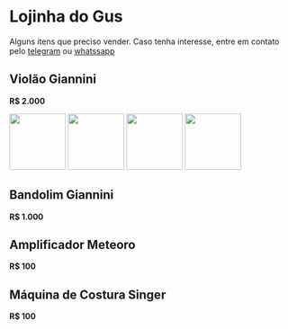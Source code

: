 # Lojinha do Gus

Alguns itens que preciso vender.
Caso tenha interesse, entre em contato pelo [telegram](http://t.me/vavomr) ou [whatssapp](https://wa.me/5511953661032)

## Violão Giannini

__R$ 2.000__

<img src="https://lh3.googleusercontent.com/ar3kXmZDLqw2_7uvK860Mb9SK-pdKukVaCB9zh1xgn3GUhcUSUU6IXPFGLAbiyFTZadWNnyiGqPqf_QSMXOKVctvOJ9JIxs2Juj8Miyb2Erq6y6YzoakBChoIR8s-K9uq1ub0WRG6CvhEcnNuYq2h5ETKAiYKlKBZGi-20GPBfIeSTlSSOdNMyizTamXbLZdb0_Oq1TrUhuMCdu6fFaT9lLWxYT-yqwU8u9pXHu0d9nsP5F9M55v3tb-6J5UimI4hp8sibahz_BU99_Wdk4ZigY6RUvwAGt5jfyJKErPb-aJl3GzlPofO77gMSZrfNMqYscUzkwjLG1ef3eN7NOtHq5XEQdKVrGYr5rP2xhaAS_XcG49ke2EVN_08mTgNBVFmaHwf7KfUs5gIIzyLolE38kU6puBoHM4k4RfI1SeFywOzr0wiLP6qggU-bP8vXFXyfy3J2oOVy3-N0oL6Fq0_rG0CDRpS-SCD8rqa_YHdTdc--sQFJR5l9WK48pTSl7A18STOMzBcnMk9qnlLxkNl40pf8fIzCOnHdbcCbwZXjn0xHcTVwCsJ6lLnX84pORvEq6VeCFzfwCoqbp5UF-L1Q6h1v1ce8l5CbqpZLwitDd-1fenz_UyTqzNKfsALsvNoSBpWteBf1dj3bgLsUfm02ulDavBFl4v3SpdPZD_0coF9QW_BFm8m2I=w549-h976-no" width="100" /> <img src="https://lh3.googleusercontent.com/cLvp3Zy7mKgzLm9STRmwvMfn9LckMcSR0OfCo1rE1gEWLsOddCbaC6KzsNGqRqJYgJbqWWb8LqPOSR6SzpAE4kmH-7CyT_g4epo71cgbH6RcNO-JMxgeu4JFs9If_2GmqCgMU5zi9rwUdGOOzcOG_Lcz1Kx-lazYR8wvSKICPKAo7Jhk_vW4lp9sAS6duzqbtP5noSX7C9ITb9W9M_JfxkcYmDDe2N7-SalrDfsN7TqeRuOJHjrs0SF0yEi24LpaBfs7y0gBlQHRd7N_kTICaSPdZ2sPVj7EfHuI91amMkefPA3KQCpb2iDmJh3_NB6aLKzqtzkOdCjEpeHEQAhCrzdi5IN6tGF6vdUGrZup02y2lxAcsEAUAX5Mp2c7ppM8D1Oq7--enO9vE6_bkeu10MN4-SH4ANvur9lEvoTJRf0mFdW-_gOPlibNlNoIcI25NLEjhCI0fvP_9r9urIxxlzPCk45e_vdnQiJIf814yDXnVK0DzjDq91wPN-aysJpf4q8hovIShGBg5bQzf7ZrPmJqfYi14N_JkBL6itYmlUGA05zuGljJnW6vmrmpPqibahPaF6xiQ_LKu1bawMZtpERFLVK7aJo1p9fI2bJSpBa_3ZNVXGjd1abSzJXzFe5WiO7W4rSElJQROLWT46n-GJrO6qpjBuXbKyvoMpW4HIM294YvVuTBA4Y=w549-h976-no" width="100" /> <img src="https://lh3.googleusercontent.com/u-EZY1r2iDWJ3CJR7QVs-mvtgM9P4FiXZmFr5SK-cUW3-q_RKKKjlraTo1oJmlN3ITxNb0cDTHcgcyd_dthx-iCJhKxGYEsJ9DP5BFCsZdacQHQKJtMMyovFmymCuEVJQBSWuVbKRj8HvAJca4rL5pGyH3Xg8u5hb5keseeEdqjx9OwI-p60vILZe7Q7GIB6XXqarMrG46He8UPTJVWEneo9Eq7xuvsd-QUf0fsvf927t281C3a2AaIcfxlzdMEc9rpyF4lqja2Rsu7BPTwutkiHmW2Mo-YrAPIOnkrhNWNQuD-NKqD-gbMtonxtT7RnuJfBsx4H6jP5rU5yhU3fUmbU772ABGtI1D8O0W3PbiEnfjrSwuig2leMx0DyTDap_UF3KqITM-T8raEOeC89saBjVxVGYjQ1JeXfqHAL-CvU8hN2WMemBaO1psFAnsYmxgFr_5LJXRxsNjsUGAFPWNNTPWGyhnwwRc9Xor4bVKVXacDAkgjCVx5ED--51bIzB3K6vLUkhTDlvAkTHh26p2RaaceHBzjCv_wjOHS-r4B0qn9FRuXPAdf4l_GmpuHjV3SarwE8Lwf9y7aT_m6ukIllftdJylQTZsLRpfMB3aHZGGJw1LVOZamW9DVR4Lblwu_keBt1qCTWFeDlyvApE3dPjcQDkpuVHu48cB4UNr-QWEIaaaPa7vU=w549-h976-no" width="100" /> <img src="https://lh3.googleusercontent.com/HVe1khhR6g-0-hKzjhFvgUqGArTDGo7dV02WNLIv4ciGmhgceRYA7zGw22rAnpIzEMVWdOS19m9xlR-HPZ-Z8ll6iXTRmsSbqDv3aJfZ7hZnyXRyI7WB65VeECvMufI4DRTEb-t7EOi7gSk7GZlP0L0Yo9MsC7sybhQ7JNHoN6xCpqGae_JUYpgTr3VSqyvr-Q_eZm9oSuMe7_l35SfQI3g0wIxKbUCMddi2wjkBlV0rxtNyTgJR50IrIIrz9FbySU2zdDHlJVxcmgyTCU2kHSDsbQQOgkeMKnE5EOYwuKSy_Uv9TbOYKYIBcJ7swC4OCCNYTeHv19RgFgLSmr6hU7INpayi0Bazcm9uGEResP4Tmiprrx1vdALXibOy-QCfiH8khy_PhcwfXyfRnZql0NYI_TJQJszX2_xul3-Z-gF61CH4-jA5nGXHl-ydJ_SVuVtpTEca6RxXNa21BvrkK0Dk46T0LycPG2N06kBksJZaqtfaqALVzqnZ6v4Wl0D7j4ST_h4bfyw3JbKvjJ2rPRKbygEjEJAQfHe5HREA11QND0AvEQ6cp96-Egzmr_EQut9GAbecMWqfO4zqyxrQpVwL23znImIfd1qqz3mrknlnh7o3vdMy9JKgxBTEtb30vedglbKE0f2ApVpgb3BjELwksW1MeqF5e05anNil4wiIJSRBPFgnDDM=w549-h976-no" width="100" />

## Bandolim Giannini

__R$ 1.000__

## Amplificador Meteoro

__R$ 100__

## Máquina de Costura Singer

__R$ 100__

